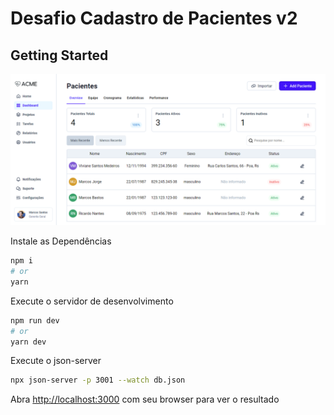 # Desafio Cadastro de Pacientes v2

## Getting Started

![Alt Homepage](/src/assets/interface.png)

Instale as Dependências

```bash
npm i
# or
yarn
```

Execute o servidor de desenvolvimento

```bash
npm run dev
# or
yarn dev
```

Execute o json-server

```bash
npx json-server -p 3001 --watch db.json
```

Abra [http://localhost:3000](http://localhost:3000) com seu browser para ver o resultado